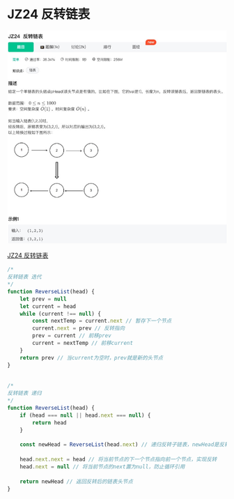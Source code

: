# JZ24 反转链表

![JZ24 反转链表](./img/JZ24%20反转链表1.jpg)

[JZ24 反转链表](https://www.nowcoder.com/practice/75e878df47f24fdc9dc3e400ec6058ca?tpId=13&tqId=23286&ru=/exam/oj/ta&qru=/ta/coding-interviews/question-ranking&sourceUrl=%2Fexam%2Foj%2Fta%3FtpId%3D13)


```js
/* 
反转链表 迭代
*/
function ReverseList(head) {
	let prev = null
	let current = head
	while (current !== null) {
		const nextTemp = current.next // 暂存下一个节点
		current.next = prev // 反转指向
		prev = current // 前移prev
		current = nextTemp // 前移current
	}
	return prev // 当current为空时，prev就是新的头节点
}
```


```js

/* 
反转链表 递归
*/
function ReverseList(head) {
	if (head === null || head.next === null) {
		return head
	}

	const newHead = ReverseList(head.next) // 递归反转子链表，newHead是反转后的子链表头节点

	head.next.next = head // 将当前节点的下一个节点指向前一个节点，实现反转
	head.next = null // 将当前节点的next置为null，防止循环引用

	return newHead // 返回反转后的链表头节点
}

```